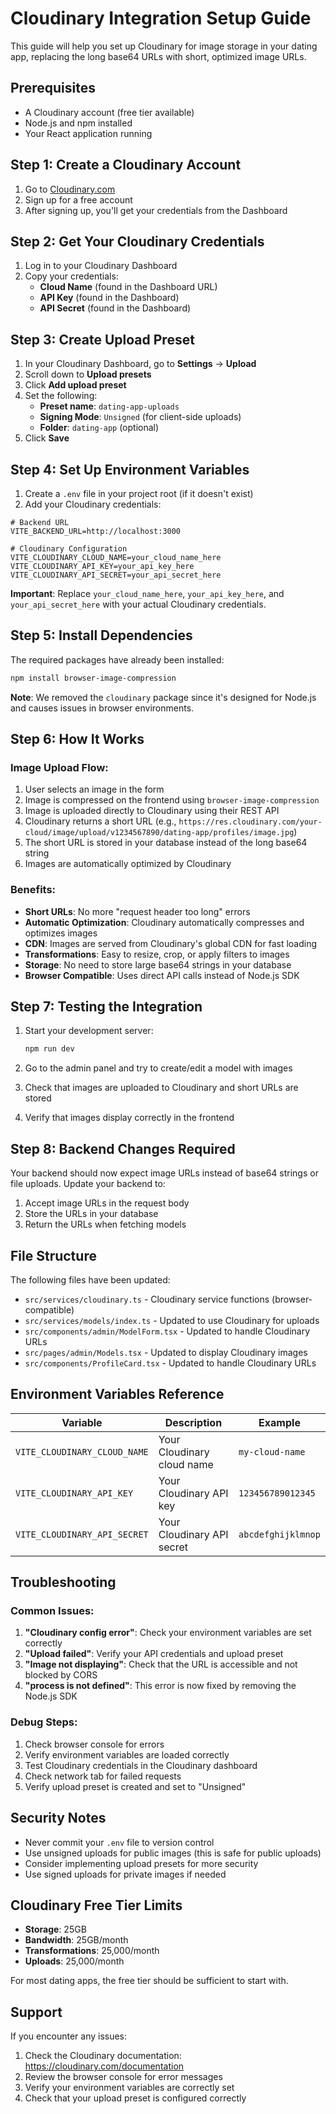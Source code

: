 # Cloudinary Integration Setup Guide

This guide will help you set up Cloudinary for image storage in your dating app, replacing the long base64 URLs with short, optimized image URLs.

## Prerequisites

- A Cloudinary account (free tier available)
- Node.js and npm installed
- Your React application running

## Step 1: Create a Cloudinary Account

1. Go to [Cloudinary.com](https://cloudinary.com)
2. Sign up for a free account
3. After signing up, you'll get your credentials from the Dashboard

## Step 2: Get Your Cloudinary Credentials

1. Log in to your Cloudinary Dashboard
2. Copy your credentials:
   - **Cloud Name** (found in the Dashboard URL)
   - **API Key** (found in the Dashboard)
   - **API Secret** (found in the Dashboard)

## Step 3: Create Upload Preset

1. In your Cloudinary Dashboard, go to **Settings** → **Upload**
2. Scroll down to **Upload presets**
3. Click **Add upload preset**
4. Set the following:
   - **Preset name**: `dating-app-uploads`
   - **Signing Mode**: `Unsigned` (for client-side uploads)
   - **Folder**: `dating-app` (optional)
5. Click **Save**

## Step 4: Set Up Environment Variables

1. Create a `.env` file in your project root (if it doesn't exist)
2. Add your Cloudinary credentials:

```env
# Backend URL
VITE_BACKEND_URL=http://localhost:3000

# Cloudinary Configuration
VITE_CLOUDINARY_CLOUD_NAME=your_cloud_name_here
VITE_CLOUDINARY_API_KEY=your_api_key_here
VITE_CLOUDINARY_API_SECRET=your_api_secret_here
```

**Important**: Replace `your_cloud_name_here`, `your_api_key_here`, and `your_api_secret_here` with your actual Cloudinary credentials.

## Step 5: Install Dependencies

The required packages have already been installed:

```bash
npm install browser-image-compression
```

**Note**: We removed the `cloudinary` package since it's designed for Node.js and causes issues in browser environments.

## Step 6: How It Works

### Image Upload Flow:
1. User selects an image in the form
2. Image is compressed on the frontend using `browser-image-compression`
3. Image is uploaded directly to Cloudinary using their REST API
4. Cloudinary returns a short URL (e.g., `https://res.cloudinary.com/your-cloud/image/upload/v1234567890/dating-app/profiles/image.jpg`)
5. The short URL is stored in your database instead of the long base64 string
6. Images are automatically optimized by Cloudinary

### Benefits:
- **Short URLs**: No more "request header too long" errors
- **Automatic Optimization**: Cloudinary automatically compresses and optimizes images
- **CDN**: Images are served from Cloudinary's global CDN for fast loading
- **Transformations**: Easy to resize, crop, or apply filters to images
- **Storage**: No need to store large base64 strings in your database
- **Browser Compatible**: Uses direct API calls instead of Node.js SDK

## Step 7: Testing the Integration

1. Start your development server:
   ```bash
   npm run dev
   ```

2. Go to the admin panel and try to create/edit a model with images
3. Check that images are uploaded to Cloudinary and short URLs are stored
4. Verify that images display correctly in the frontend

## Step 8: Backend Changes Required

Your backend should now expect image URLs instead of base64 strings or file uploads. Update your backend to:

1. Accept image URLs in the request body
2. Store the URLs in your database
3. Return the URLs when fetching models

## File Structure

The following files have been updated:

- `src/services/cloudinary.ts` - Cloudinary service functions (browser-compatible)
- `src/services/models/index.ts` - Updated to use Cloudinary for uploads
- `src/components/admin/ModelForm.tsx` - Updated to handle Cloudinary URLs
- `src/pages/admin/Models.tsx` - Updated to display Cloudinary images
- `src/components/ProfileCard.tsx` - Updated to handle Cloudinary URLs

## Environment Variables Reference

| Variable | Description | Example |
|----------|-------------|---------|
| `VITE_CLOUDINARY_CLOUD_NAME` | Your Cloudinary cloud name | `my-cloud-name` |
| `VITE_CLOUDINARY_API_KEY` | Your Cloudinary API key | `123456789012345` |
| `VITE_CLOUDINARY_API_SECRET` | Your Cloudinary API secret | `abcdefghijklmnop` |

## Troubleshooting

### Common Issues:

1. **"Cloudinary config error"**: Check your environment variables are set correctly
2. **"Upload failed"**: Verify your API credentials and upload preset
3. **"Image not displaying"**: Check that the URL is accessible and not blocked by CORS
4. **"process is not defined"**: This error is now fixed by removing the Node.js SDK

### Debug Steps:

1. Check browser console for errors
2. Verify environment variables are loaded correctly
3. Test Cloudinary credentials in the Cloudinary dashboard
4. Check network tab for failed requests
5. Verify upload preset is created and set to "Unsigned"

## Security Notes

- Never commit your `.env` file to version control
- Use unsigned uploads for public images (this is safe for public uploads)
- Consider implementing upload presets for more security
- Use signed uploads for private images if needed

## Cloudinary Free Tier Limits

- **Storage**: 25GB
- **Bandwidth**: 25GB/month
- **Transformations**: 25,000/month
- **Uploads**: 25,000/month

For most dating apps, the free tier should be sufficient to start with.

## Support

If you encounter any issues:
1. Check the Cloudinary documentation: https://cloudinary.com/documentation
2. Review the browser console for error messages
3. Verify your environment variables are correctly set
4. Check that your upload preset is configured correctly 